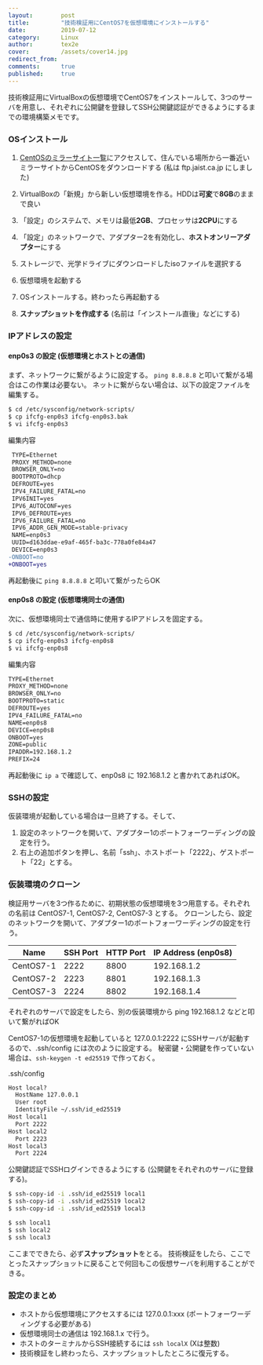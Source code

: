 ```yaml
---
layout:        post
title:         "技術検証用にCentOS7を仮想環境にインストールする"
date:          2019-07-12
category:      Linux
author:        tex2e
cover:         /assets/cover14.jpg
redirect_from:
comments:      true
published:     true
---
```


技術検証用にVirtualBoxの仮想環境でCentOS7をインストールして、3つのサーバを用意し、それぞれに公開鍵を登録してSSH公開鍵認証ができるようにするまでの環境構築メモです。


### OSインストール

1. [CentOSのミラーサイト一覧](http://isoredirect.centos.org/centos/7/isos/x86_64/)にアクセスして、住んでいる場所から一番近いミラーサイトからCentOSをダウンロードする (私は ftp.jaist.ca.jp にしました)

2. VirtualBoxの「新規」から新しい仮想環境を作る。HDDは**可変**で**8GB**のままで良い

3. 「設定」のシステムで、メモリは最低**2GB**、プロセッサは**2CPU**にする

4. 「設定」のネットワークで、アダプター2を有効化し、**ホストオンリーアダプター**にする

5. ストレージで、光学ドライブにダウンロードしたisoファイルを選択する

6. 仮想環境を起動する

7. OSインストールする。終わったら再起動する

8. **スナップショットを作成する** (名前は「インストール直後」などにする)

### IPアドレスの設定

#### enp0s3 の設定 (仮想環境とホストとの通信)

まず、ネットワークに繋がるように設定する。
`ping 8.8.8.8` と叩いて繋がる場合はこの作業は必要ない。
ネットに繋がらない場合は、以下の設定ファイルを編集する。

```bash
$ cd /etc/sysconfig/network-scripts/
$ cp ifcfg-enp0s3 ifcfg-enp0s3.bak
$ vi ifcfg-enp0s3
```

編集内容

```diff
 TYPE=Ethernet
 PROXY_METHOD=none
 BROWSER_ONLY=no
 BOOTPROTO=dhcp
 DEFROUTE=yes
 IPV4_FAILURE_FATAL=no
 IPV6INIT=yes
 IPV6_AUTOCONF=yes
 IPV6_DEFROUTE=yes
 IPV6_FAILURE_FATAL=no
 IPV6_ADDR_GEN_MODE=stable-privacy
 NAME=enp0s3
 UUID=d163ddae-e9af-465f-ba3c-778a0fe84a47
 DEVICE=enp0s3
-ONBOOT=no
+ONBOOT=yes
```

再起動後に `ping 8.8.8.8` と叩いて繋がったらOK


#### enp0s8 の設定 (仮想環境同士の通信)

次に、仮想環境同士で通信時に使用するIPアドレスを固定する。

```bash
$ cd /etc/sysconfig/network-scripts/
$ cp ifcfg-enp0s3 ifcfg-enp0s8
$ vi ifcfg-enp0s8
```

編集内容

```txt
TYPE=Ethernet
PROXY_METHOD=none
BROWSER_ONLY=no
BOOTPROTO=static
DEFROUTE=yes
IPV4_FAILURE_FATAL=no
NAME=enp0s8
DEVICE=enp0s8
ONBOOT=yes
ZONE=public
IPADDR=192.168.1.2
PREFIX=24
```

再起動後に `ip a` で確認して、enp0s8 に 192.168.1.2 と書かれてあればOK。


### SSHの設定

仮装環境が起動している場合は一旦終了する。そして、

1. 設定のネットワークを開いて、アダプター1のポートフォーワーディングの設定を行う。
2. 右上の追加ボタンを押し、名前「ssh」、ホストポート「2222」、ゲストポート「22」とする。



### 仮装環境のクローン

検証用サーバを3つ作るために、初期状態の仮想環境を3つ用意する。それぞれの名前は CentOS7-1, CentOS7-2, CentOS7-3 とする。
クローンしたら、設定のネットワークを開いて、アダプター1のポートフォーワーディングの設定を行う。

| Name      | SSH Port | HTTP Port | IP Address (enp0s8) |
|-----------|----------|-----------|---------------------|
| CentOS7-1 | 2222     | 8800      | 192.168.1.2         |
| CentOS7-2 | 2223     | 8801      | 192.168.1.3         |
| CentOS7-3 | 2224     | 8802      | 192.168.1.4         |

それぞれのサーバで設定をしたら、別の仮装環境から ping 192.168.1.2 などと叩いて繋がればOK

CentOS7-1の仮想環境を起動していると 127.0.0.1:2222 にSSHサーバが起動するので、.ssh/config には次のように設定する。
秘密鍵・公開鍵を作っていない場合は、`ssh-keygen -t ed25519` で作っておく。

.ssh/config

```txt
Host local?
  HostName 127.0.0.1
  User root
  IdentityFile ~/.ssh/id_ed25519
Host local1
  Port 2222
Host local2
  Port 2223
Host local3
  Port 2224
```

公開鍵認証でSSHログインできるようにする (公開鍵をそれぞれのサーバに登録する)。

```bash
$ ssh-copy-id -i .ssh/id_ed25519 local1
$ ssh-copy-id -i .ssh/id_ed25519 local2
$ ssh-copy-id -i .ssh/id_ed25519 local3

$ ssh local1
$ ssh local2
$ ssh local3
```

ここまでできたら、必ず**スナップショット**をとる。
技術検証をしたら、ここでとったスナップショットに戻ることで何回もこの仮想サーバを利用することができる。


### 設定のまとめ

- ホストから仮想環境にアクセスするには 127.0.0.1:xxx (ポートフォーワーディングする必要がある)
- 仮想環境同士の通信は 192.168.1.x で行う。
- ホストのターミナルからSSH接続するには `ssh localX` (Xは整数)
- 技術検証をし終わったら、スナップショットしたところに復元する。
